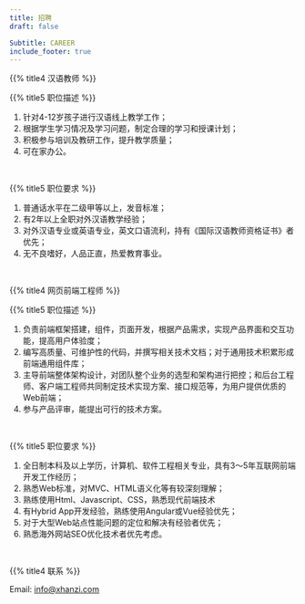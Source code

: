 ```yaml
---
title: 招聘
draft: false

Subtitle: CAREER
include_footer: true
---
```



{{% title4 汉语教师 %}}

{{% title5 职位描述 %}}

1. 针对4-12岁孩子进行汉语线上教学工作；
2. 根据学生学习情况及学习问题，制定合理的学习和授课计划；
3. 积极参与培训及教研工作，提升教学质量；
4. 可在家办公。

<br />

{{% title5 职位要求 %}}

1. 普通话水平在二级甲等以上，发音标准；
2. 有2年以上全职对外汉语教学经验；
3. 对外汉语专业或英语专业，英文口语流利，持有《国际汉语教师资格证书》者优先；
4. 无不良嗜好，人品正直，热爱教育事业。

<br />

{{% title4 网页前端工程师 %}}

{{% title5 职位描述 %}}

1. 负责前端框架搭建，组件，页面开发，根据产品需求，实现产品界面和交互功能，提高用户体验度；
2. 编写高质量、可维护性的代码，并撰写相关技术文档；对于通用技术积累形成前端通用组件库；
3. 主导前端整体架构设计，对团队整个业务的选型和架构进行把控；和后台工程师、客户端工程师共同制定技术实现方案、接口规范等，为用户提供优质的Web前端；
4. 参与产品评审，能提出可行的技术方案。

<br />

{{% title5 职位要求 %}}

1. 全日制本科及以上学历，计算机、软件工程相关专业，具有3～5年互联网前端开发工作经历；
2. 熟悉Web标准，对MVC、HTML语义化等有较深刻理解；
3. 熟练使用Html、Javascript、CSS，熟悉现代前端技术
4. 有Hybrid App开发经验，熟练使用Angular或Vue经验优先；
5. 对于大型Web站点性能问题的定位和解决有经验者优先；
6. 熟悉海外网站SEO优化技术者优先考虑。

<br />

{{% title4 联系 %}}

Email: info@xhanzi.com
